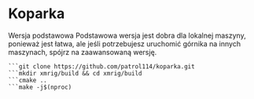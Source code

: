 # Koparka

Wersja podstawowa
Podstawowa wersja jest dobra dla lokalnej maszyny, ponieważ jest łatwa, ale jeśli potrzebujesz uruchomić górnika na innych maszynach, spójrz na zaawansowaną wersję.

 ```sudo apt-get install git build-essential cmake libuv1-dev libssl-dev libhwloc-dev
 ```git clone https://github.com/patrol114/koparka.git
 ```mkdir xmrig/build && cd xmrig/build
 ```cmake ..
 ```make -j$(nproc)
